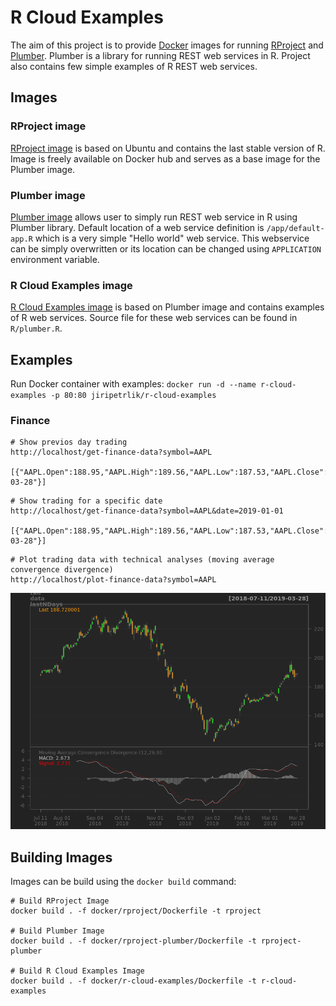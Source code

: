 # R Cloud Examples

The aim of this project is to provide [Docker](https://www.docker.com)
images for running [RProject](https://www.r-project.org) and 
[Plumber](https://www.rplumber.io). Plumber is a library for running
REST web services in R. Project also contains few simple
examples of R REST web services.

## Images

### RProject image

[RProject image](https://hub.docker.com/r/jiripetrlik/rproject)
is based on Ubuntu and contains the last stable version
of R. Image is freely available on Docker hub and serves as
a base image for the Plumber image.

### Plumber image

[Plumber image](https://hub.docker.com/r/jiripetrlik/rproject-plumber)
allows user to simply run REST web service in R using
Plumber library. Default location of a web service definition
is `/app/default-app.R` which is a very simple "Hello world"
web service. This webservice can be simply overwritten or
its location can be changed using `APPLICATION`
environment variable.

### R Cloud Examples image
[R Cloud Examples image](https://hub.docker.com/r/jiripetrlik/r-cloud-examples)
is based on Plumber image and contains examples of R web services.
Source file for these web services can be found in `R/plumber.R`.

## Examples

Run Docker container with examples: `docker run -d --name r-cloud-examples -p 80:80
jiripetrlik/r-cloud-examples`

### Finance

```
# Show previos day trading
http://localhost/get-finance-data?symbol=AAPL

[{"AAPL.Open":188.95,"AAPL.High":189.56,"AAPL.Low":187.53,"AAPL.Close":188.72,"AAPL.Volume":20639200,"AAPL.Adjusted":188.72,"_row":"2019-03-28"}]
```

```
# Show trading for a specific date
http://localhost/get-finance-data?symbol=AAPL&date=2019-01-01

[{"AAPL.Open":188.95,"AAPL.High":189.56,"AAPL.Low":187.53,"AAPL.Close":188.72,"AAPL.Volume":20639200,"AAPL.Adjusted":188.72,"_row":"2019-03-28"}]
```

```
# Plot trading data with technical analyses (moving average convergence divergence)
http://localhost/plot-finance-data?symbol=AAPL
```

![screenshot](img/plot-finance-data.png)

## Building Images

Images can be build using the `docker build` command:

```
# Build RProject Image
docker build . -f docker/rproject/Dockerfile -t rproject

# Build Plumber Image
docker build . -f docker/rproject-plumber/Dockerfile -t rproject-plumber

# Build R Cloud Examples Image
docker build . -f docker/r-cloud-examples/Dockerfile -t r-cloud-examples
```
